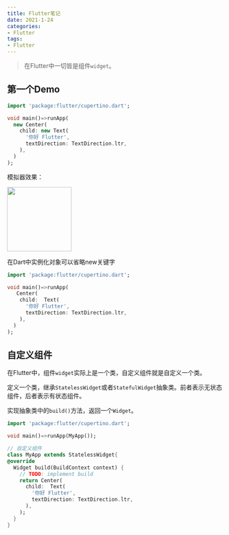 ```yaml
---
title: Flutter笔记
date: 2021-1-24
categories:
- Flutter
tags:
- Flutter
---
```




>在Flutter中一切皆是组件`widget`。



## 第一个Demo

```dart
import 'package:flutter/cupertino.dart';

void main()=>runApp(
  new Center(
    child: new Text(
      '你好 Flutter',
      textDirection: TextDirection.ltr,
    ),
  )
);
```



模拟器效果：

<img src="https://images.shiguangping.com/imgs/20210124205345.png" style="width: 150px"/>



在Dart中实例化对象可以省略new关键字

```dart
import 'package:flutter/cupertino.dart';

void main()=>runApp(
   Center(
    child:  Text(
      '你好 Flutter',
      textDirection: TextDirection.ltr,
    ),
  )
);
```



## 自定义组件

在Flutter中，组件`widget`实际上是一个类，自定义组件就是自定义一个类。

定义一个类，继承`StatelessWidget`或者`StatefulWidget`抽象类。前者表示无状态组件，后者表示有状态组件。

实现抽象类中的`build()`方法，返回一个`Widget`。

```dart
import 'package:flutter/cupertino.dart';

void main()=>runApp(MyApp());

// 自定义组件
class MyApp extends StatelessWidget{
@override
  Widget build(BuildContext context) {
    // TODO: implement build
    return Center(
      child:  Text(
        '你好 Flutter',
        textDirection: TextDirection.ltr,
      ),
    );
  }
}
```

